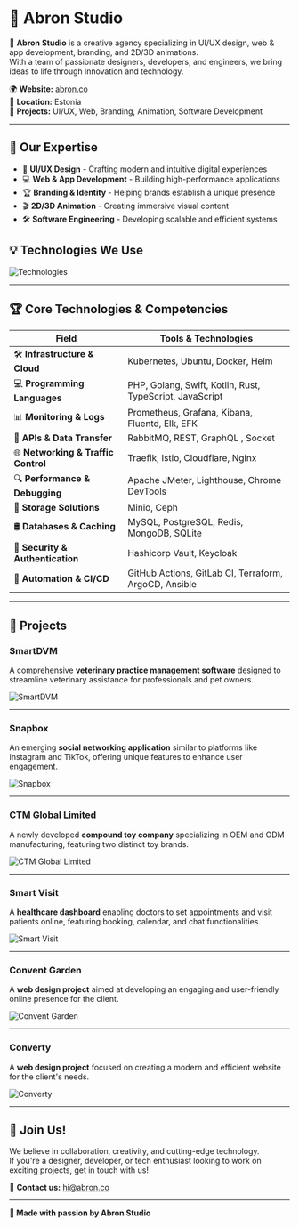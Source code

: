 # 🌟 Abron Studio

🚀 **Abron Studio** is a creative agency specializing in UI/UX design, web & app development, branding, and 2D/3D animations.  
With a team of passionate designers, developers, and engineers, we bring ideas to life through innovation and technology.

🌍 **Website:** [abron.co](https://abron.co)  
📍 **Location:** Estonia  
💼 **Projects:** UI/UX, Web, Branding, Animation, Software Development  

---

## 📌 Our Expertise
- 🎨 **UI/UX Design** - Crafting modern and intuitive digital experiences  
- 💻 **Web & App Development** - Building high-performance applications  
- 🏆 **Branding & Identity** - Helping brands establish a unique presence  
- 🎬 **2D/3D Animation** - Creating immersive visual content  
- 🛠 **Software Engineering** - Developing scalable and efficient systems  

## 💡 Technologies We Use
![Technologies](https://skillicons.dev/icons?i=swift,php,laravel,kotlin,flutter,rust,go,mysql,mongodb,redis,wordpress)

---

## 🏆 Core Technologies & Competencies

| **Field** | **Tools & Technologies** |
|-----------|--------------------------|
| 🛠 **Infrastructure & Cloud** | Kubernetes, Ubuntu, Docker, Helm |
| 💻 **Programming Languages** | PHP, Golang, Swift, Kotlin, Rust, TypeScript, JavaScript |
| 📊 **Monitoring & Logs** | Prometheus, Grafana, Kibana, Fluentd, Elk, EFK |
| 🔗 **APIs & Data Transfer** | RabbitMQ, REST, GraphQL , Socket |
| 🌐 **Networking & Traffic Control** | Traefik, Istio, Cloudflare, Nginx |
| 🔍 **Performance & Debugging** | Apache JMeter, Lighthouse, Chrome DevTools |
| 📁 **Storage Solutions** | Minio, Ceph |
| 🛢 **Databases & Caching** | MySQL, PostgreSQL, Redis, MongoDB, SQLite |
| 🔐 **Security & Authentication** | Hashicorp Vault, Keycloak |
| 🔄 **Automation & CI/CD** | GitHub Actions, GitLab CI, Terraform, ArgoCD, Ansible |

---

## 🚀 Projects

### **SmartDVM**
A comprehensive **veterinary practice management software** designed to streamline veterinary assistance for professionals and pet owners.  

![SmartDVM](https://api.abron.co/storage/projects/QedjhzNOgGi18ze2yyEfQXxxcdy32fHSRPtLhiF0.png)

---

### **Snapbox**
An emerging **social networking application** similar to platforms like Instagram and TikTok, offering unique features to enhance user engagement.  

![Snapbox](https://api.abron.co/storage/projects/kXqhdmLC3OW8Uu19oEaCIRWaq0AwWx4joyQ7d9yd.jpg)

---

### **CTM Global Limited**
A newly developed **compound toy company** specializing in OEM and ODM manufacturing, featuring two distinct toy brands.  

![CTM Global Limited](https://api.abron.co/storage/projects/sINk93ehBPtdx9KmrqvElkcoNj2VzGxqs0VcW1pe.jpg)

---

### **Smart Visit**
A **healthcare dashboard** enabling doctors to set appointments and visit patients online, featuring booking, calendar, and chat functionalities.  

![Smart Visit](https://api.abron.co/storage/projects/Smart-Visit-Hero.jpg)

---

### **Convent Garden**
A **web design project** aimed at developing an engaging and user-friendly online presence for the client.  

![Convent Garden](https://api.abron.co/storage/projects/CGFX-1.jpg)

---

### **Converty**
A **web design project** focused on creating a modern and efficient website for the client's needs.  

![Converty](https://api.abron.co/storage/projects/Converty-1.jpg)

---

## 🤝 Join Us!
We believe in collaboration, creativity, and cutting-edge technology.  
If you're a designer, developer, or tech enthusiast looking to work on exciting projects, get in touch with us!

🔗 **Contact us:** [hi@abron.co](mailto:hi@abron.co)

---
**💖 Made with passion by Abron Studio**
